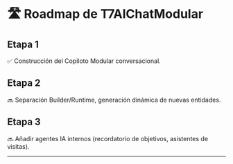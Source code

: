 # 🛣️ Roadmap de T7AIChatModular

## Etapa 1
✅ Construcción del Copiloto Modular conversacional.

## Etapa 2
🔜 Separación Builder/Runtime, generación dinámica de nuevas entidades.

## Etapa 3
🔜 Añadir agentes IA internos (recordatorio de objetivos, asistentes de visitas).

---
